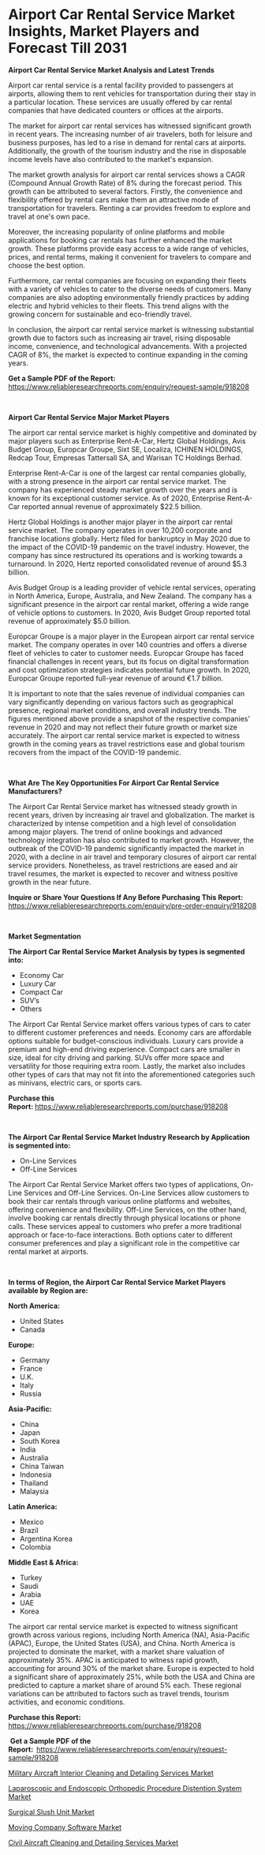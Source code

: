 <p><h1>Airport Car Rental Service Market Insights, Market Players and Forecast Till 2031</h1></p><p><strong>Airport Car Rental Service Market Analysis and Latest Trends</strong></p>
<p><p>Airport car rental service is a rental facility provided to passengers at airports, allowing them to rent vehicles for transportation during their stay in a particular location. These services are usually offered by car rental companies that have dedicated counters or offices at the airports.</p><p>The market for airport car rental services has witnessed significant growth in recent years. The increasing number of air travelers, both for leisure and business purposes, has led to a rise in demand for rental cars at airports. Additionally, the growth of the tourism industry and the rise in disposable income levels have also contributed to the market's expansion.</p><p>The market growth analysis for airport car rental services shows a CAGR (Compound Annual Growth Rate) of 8% during the forecast period. This growth can be attributed to several factors. Firstly, the convenience and flexibility offered by rental cars make them an attractive mode of transportation for travelers. Renting a car provides freedom to explore and travel at one's own pace.</p><p>Moreover, the increasing popularity of online platforms and mobile applications for booking car rentals has further enhanced the market growth. These platforms provide easy access to a wide range of vehicles, prices, and rental terms, making it convenient for travelers to compare and choose the best option.</p><p>Furthermore, car rental companies are focusing on expanding their fleets with a variety of vehicles to cater to the diverse needs of customers. Many companies are also adopting environmentally friendly practices by adding electric and hybrid vehicles to their fleets. This trend aligns with the growing concern for sustainable and eco-friendly travel.</p><p>In conclusion, the airport car rental service market is witnessing substantial growth due to factors such as increasing air travel, rising disposable income, convenience, and technological advancements. With a projected CAGR of 8%, the market is expected to continue expanding in the coming years.</p></p>
<p><strong>Get a Sample PDF of the Report:&nbsp;</strong> <a href="https://www.reliableresearchreports.com/enquiry/request-sample/918208">https://www.reliableresearchreports.com/enquiry/request-sample/918208</a></p>
<p>&nbsp;</p>
<p><strong>Airport Car Rental Service Major Market Players</strong></p>
<p><p>The airport car rental service market is highly competitive and dominated by major players such as Enterprise Rent-A-Car, Hertz Global Holdings, Avis Budget Group, Europcar Groupe, Sixt SE, Localiza, ICHINEN HOLDINGS, Redcap Tour, Empresas Tattersall SA, and Warisan TC Holdings Berhad.</p><p>Enterprise Rent-A-Car is one of the largest car rental companies globally, with a strong presence in the airport car rental service market. The company has experienced steady market growth over the years and is known for its exceptional customer service. As of 2020, Enterprise Rent-A-Car reported annual revenue of approximately $22.5 billion.</p><p>Hertz Global Holdings is another major player in the airport car rental service market. The company operates in over 10,200 corporate and franchise locations globally. Hertz filed for bankruptcy in May 2020 due to the impact of the COVID-19 pandemic on the travel industry. However, the company has since restructured its operations and is working towards a turnaround. In 2020, Hertz reported consolidated revenue of around $5.3 billion.</p><p>Avis Budget Group is a leading provider of vehicle rental services, operating in North America, Europe, Australia, and New Zealand. The company has a significant presence in the airport car rental market, offering a wide range of vehicle options to customers. In 2020, Avis Budget Group reported total revenue of approximately $5.0 billion.</p><p>Europcar Groupe is a major player in the European airport car rental service market. The company operates in over 140 countries and offers a diverse fleet of vehicles to cater to customer needs. Europcar Groupe has faced financial challenges in recent years, but its focus on digital transformation and cost optimization strategies indicates potential future growth. In 2020, Europcar Groupe reported full-year revenue of around €1.7 billion.</p><p>It is important to note that the sales revenue of individual companies can vary significantly depending on various factors such as geographical presence, regional market conditions, and overall industry trends. The figures mentioned above provide a snapshot of the respective companies' revenue in 2020 and may not reflect their future growth or market size accurately. The airport car rental service market is expected to witness growth in the coming years as travel restrictions ease and global tourism recovers from the impact of the COVID-19 pandemic.</p></p>
<p>&nbsp;</p>
<p><strong>What Are The Key Opportunities For Airport Car Rental Service Manufacturers?</strong></p>
<p><p>The Airport Car Rental Service market has witnessed steady growth in recent years, driven by increasing air travel and globalization. The market is characterized by intense competition and a high level of consolidation among major players. The trend of online bookings and advanced technology integration has also contributed to market growth. However, the outbreak of the COVID-19 pandemic significantly impacted the market in 2020, with a decline in air travel and temporary closures of airport car rental service providers. Nonetheless, as travel restrictions are eased and air travel resumes, the market is expected to recover and witness positive growth in the near future.</p></p>
<p><strong>Inquire or Share Your Questions If Any Before Purchasing This Report:</strong> <a href="https://www.reliableresearchreports.com/enquiry/pre-order-enquiry/918208">https://www.reliableresearchreports.com/enquiry/pre-order-enquiry/918208</a></p>
<p>&nbsp;</p>
<p><strong>Market Segmentation</strong></p>
<p><strong>The Airport Car Rental Service Market Analysis by types is segmented into:</strong></p>
<p><ul><li>Economy Car</li><li>Luxury Car</li><li>Compact Car</li><li>SUV’s</li><li>Others</li></ul></p>
<p><p>The Airport Car Rental Service market offers various types of cars to cater to different customer preferences and needs. Economy cars are affordable options suitable for budget-conscious individuals. Luxury cars provide a premium and high-end driving experience. Compact cars are smaller in size, ideal for city driving and parking. SUVs offer more space and versatility for those requiring extra room. Lastly, the market also includes other types of cars that may not fit into the aforementioned categories such as minivans, electric cars, or sports cars.</p></p>
<p><strong>Purchase this Report:&nbsp;</strong><a href="https://www.reliableresearchreports.com/purchase/918208">https://www.reliableresearchreports.com/purchase/918208</a></p>
<p>&nbsp;</p>
<p><strong>The Airport Car Rental Service Market Industry Research by Application is segmented into:</strong></p>
<p><ul><li>On-Line Services</li><li>Off-Line Services</li></ul></p>
<p><p>The Airport Car Rental Service Market offers two types of applications, On-Line Services and Off-Line Services. On-Line Services allow customers to book their car rentals through various online platforms and websites, offering convenience and flexibility. Off-Line Services, on the other hand, involve booking car rentals directly through physical locations or phone calls. These services appeal to customers who prefer a more traditional approach or face-to-face interactions. Both options cater to different consumer preferences and play a significant role in the competitive car rental market at airports.</p></p>
<p>&nbsp;</p>
<p><strong>In terms of Region, the Airport Car Rental Service Market Players available by Region are:</strong></p>
<p>
    <p> <strong> North America: </strong>
        <ul>
            <li>United States</li>
            <li>Canada</li>
        </ul>
        </p> 
    <p> <strong> Europe: </strong>
        <ul>
            <li>Germany</li>
            <li>France</li>
            <li>U.K.</li>
            <li>Italy</li>
            <li>Russia</li>
        </ul>
        </p> 
    <p> <strong> Asia-Pacific: </strong>
        <ul>
            <li>China</li>
            <li>Japan</li>
            <li>South Korea</li>
            <li>India</li>
            <li>Australia</li>
            <li>China Taiwan</li>
            <li>Indonesia</li>
            <li>Thailand</li>
            <li>Malaysia</li>
        </ul>
        </p> 
    <p> <strong> Latin America: </strong>
        <ul>
            <li>Mexico</li>
            <li>Brazil</li>
            <li>Argentina Korea</li>
            <li>Colombia</li>
        </ul>
        </p> 
    <p> <strong> Middle East & Africa: </strong>
        <ul>
            <li>Turkey</li>
            <li>Saudi</li>
            <li>Arabia</li>
            <li>UAE</li>
            <li>Korea</li>
        </ul>
    </p>
    </p>
<p><p>The airport car rental service market is expected to witness significant growth across various regions, including North America (NA), Asia-Pacific (APAC), Europe, the United States (USA), and China. North America is projected to dominate the market, with a market share valuation of approximately 35%. APAC is anticipated to witness rapid growth, accounting for around 30% of the market share. Europe is expected to hold a significant share of approximately 25%, while both the USA and China are predicted to capture a market share of around 5% each. These regional variations can be attributed to factors such as travel trends, tourism activities, and economic conditions.</p></p>
<p><strong>Purchase this Report: </strong><a href="https://www.reliableresearchreports.com/purchase/918208">https://www.reliableresearchreports.com/purchase/918208</a></p>
<p>&nbsp;<strong>Get a Sample PDF of the Report:&nbsp;&nbsp;</strong><a href="https://www.reliableresearchreports.com/enquiry/request-sample/918208">https://www.reliableresearchreports.com/enquiry/request-sample/918208</a></p>
<p><strong></strong></p>
<p><p><a href="https://medium.com/@cierrahayes645/decoding-military-aircraft-interior-cleaning-and-detailing-services-market-metrics-market-share-6178b1f29ce9">Military Aircraft Interior Cleaning and Detailing Services Market</a></p><p><a href="https://issuu.com/reportprime-2/docs/laparoscopic-and-endoscopic-orthopedic-procedure-d">Laparoscopic and Endoscopic Orthopedic Procedure Distention System Market</a></p><p><a href="https://issuu.com/reportprime-2/docs/surgical-slush-unit-market-size-2030.pptx">Surgical Slush Unit Market</a></p><p><a href="https://github.com/dringals/Market-Research-Report-List-2/blob/main/moving-company-software-market.md">Moving Company Software Market</a></p><p><a href="https://medium.com/@cierrahayes645/civil-aircraft-cleaning-and-detailing-services-market-size-market-outlook-and-market-forecast-4128ad37c058">Civil Aircraft Cleaning and Detailing Services Market</a></p></p>